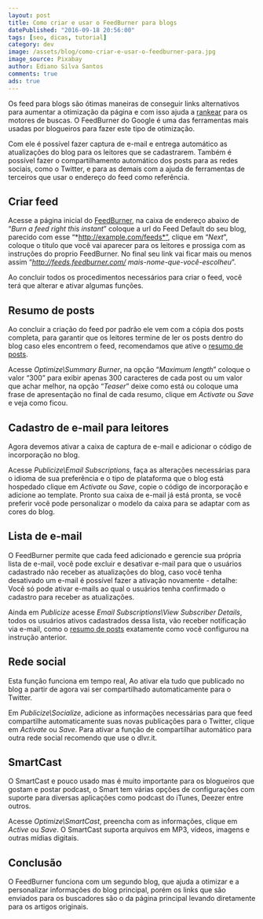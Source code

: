 ```yaml
---
layout: post
title: Como criar e usar o FeedBurner para blogs
datePublished: "2016-09-18 20:56:00"
tags: [seo, dicas, tutorial]
category: dev
image: /assets/blog/como-criar-e-usar-o-feedburner-para.jpg
image_source: Pixabay
author: Ediano Silva Santos
comments: true
ads: true
---
```


Os feed para blogs são ótimas maneiras de conseguir links alternativos para aumentar a otimização da página e com isso ajuda a <a href="http://www.insideblock.com/blog/ranking-melhorar-experiencia-das.html" target="_blank">rankear</a> para os motores de buscas. O FeedBurner do Google é uma das ferramentas mais usadas por blogueiros para fazer este tipo de otimização.

Com ele é possível fazer captura de e-mail e entrega automático as atualizações do blog para os leitores que se cadastrarem. Também é possível fazer o compartilhamento automático dos posts para as redes sociais, como o Twitter, e para as demais com a ajuda de ferramentas de terceiros que usar o endereço do feed como referência.

## Criar feed
Acesse a página inicial do <a href="http://feedburner.google.com/"  target="_blank" rel="noopener">FeedBurner</a>, na caixa de endereço abaixo de “*Burn a feed right this instant*” coloque a url do Feed Default do seu blog, parecido com esse “*http://example.com/feeds*”, clique em “*Next*”, coloque o titulo que você vai aparecer para os leitores e prossiga com as instruções do proprio FeedBurner. No final seu link vai ficar mais ou menos assim “*http://feeds.feedburner.com/ mais-nome-que-você-escolheu*”.

Ao concluir todos os procedimentos necessários para criar o feed, você terá que alterar e ativar algumas funções.

## Resumo de posts
Ao concluir a criação do feed por padrão ele vem com a cópia dos posts completa, para garantir que os leitores termine de ler os posts dentro do blog caso eles encontrem o feed, recomendamos que ative o <a href="http://www.insideblock.com/blog/resumo-de-postagem-automatico-com.html" target="_blank">resumo de posts</a>.

Acesse *Optimize\Summary Burner*, na opção “*Maximum length*” coloque o valor “300” para exibir apenas 300 caracteres de cada post ou um valor que achar melhor, na opção “*Teaser*” deixe como está ou coloque uma frase de apresentação no final de cada resumo, clique em *Activate* ou *Save* e veja como ficou.

## Cadastro de e-mail para leitores
Agora devemos ativar a caixa de captura de e-mail e adicionar o código de incorporação no blog.

Acesse *Publicize\Email Subscriptions*, faça as alterações necessárias para o idioma de sua preferência e o tipo de plataforma que o blog está hospedado clique em *Activate* ou *Save*, copie o código de incorporação e adicione ao template. Pronto sua caixa de e-mail já está pronta, se você preferir você pode personalizar o modelo da caixa para se adaptar com as cores do blog.

## Lista de e-mail
O FeedBurner permite que cada feed adicionado e gerencie sua própria lista de e-mail, você pode excluir e desativar e-mail para que o usuários cadastrado não receber as atualizações do blog, caso você tenha desativado um e-mail é possível fazer a ativação novamente - detalhe: Você só pode ativar e-mails ao qual o usuários tenha confirmado o cadastro para receber as atualizações.

Ainda em *Publicize* acesse *Email Subscriptions\View Subscriber Details*, todos os usuários ativos cadastrados dessa lista, vão receber notificação via e-mail, como o <a href="http://www.insideblock.com/blog/resumo-de-postagem-automatico-com.html" target="_blank">resumo de posts</a> exatamente como você configurou na instrução anterior.

## Rede social
Esta função funciona em tempo real, Ao ativar ela tudo que publicado no blog a partir de agora vai ser compartilhado automaticamente para o Twitter.

Em *Publicize\Socialize*, adicione as informações necessárias para que feed compartilhe automaticamente suas novas publicações para o Twitter, clique em *Activate* ou *Save*. Para ativar a função de compartilhar automático para outra rede social recomendo que use o dlvr.it.

## SmartCast
O SmartCast e pouco usado mas é muito importante para os blogueiros que gostam e postar podcast, o Smart tem várias opções de configurações com suporte para diversas aplicações como podcast do iTunes, Deezer entre outros.

Acesse *Optimize\SmartCast*, preencha com as informações, clique em *Active* ou *Save*. O SmartCast suporta arquivos em MP3, vídeos, imagens e outras mídias digitais.

## Conclusão
O FeedBurner funciona com um segundo blog, que ajuda a otimizar e a personalizar informações do blog principal, porém os links que são enviados para os buscadores são o da página principal levando diretamente para os artigos originais.